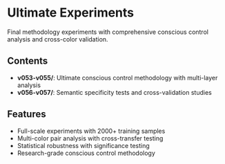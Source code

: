 # Ultimate Experiments

Final methodology experiments with comprehensive conscious control analysis and cross-color validation.

## Contents

- **v053-v055/**: Ultimate conscious control methodology with multi-layer analysis
- **v056-v057/**: Semantic specificity tests and cross-validation studies

## Features

- Full-scale experiments with 2000+ training samples
- Multi-color pair analysis with cross-transfer testing
- Statistical robustness with significance testing
- Research-grade conscious control methodology
